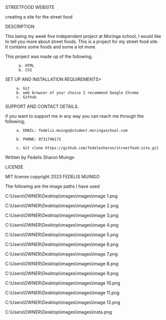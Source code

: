 STREETFOOD WEBSITE

creating a site for the street food

DESCRIPTION

This being my week five independent project at Moringa school, I would like to tell you more about street foods.
This is a project for my street food site. It contains some foods and some a lot more.
 
This project was made up of the following;

          a. HTML
          b. CSS

 SET UP AND INSTALLATION REQUIREMENTS>

         a. Git
         b. web browser of your choice I recommend Google Chrome
         c. Github

SUPPORT AND CONTACT DETAILS.

if you want to support me in any way you can reach me through the following;

         a. EMAIL: fedelis.muingo@student.moringaschool.com

         b. PHONE: 0731740173

         c. Git clone https://github.com/fedelesharon/streetfood-site.git

         

Written by Fedelis Sharon Muingo



LICENSE

MIT license copyright 2023 FEDELIS MUINGO


          
The following are the image paths I have used

C:\Users\OWNER\Desktop\images\images\image 1.png

C:\Users\OWNER\Desktop\images\images\image 2.png

C:\Users\OWNER\Desktop\images\images\image 3.png

C:\Users\OWNER\Desktop\images\images\image 4.png

C:\Users\OWNER\Desktop\images\images\image 5.png

C:\Users\OWNER\Desktop\images\images\image 6.png

C:\Users\OWNER\Desktop\images\images\image 7.png

C:\Users\OWNER\Desktop\images\images\image 8.png

C:\Users\OWNER\Desktop\images\images\image 9.png

C:\Users\OWNER\Desktop\images\images\image 10.png

C:\Users\OWNER\Desktop\images\images\image 11.png

C:\Users\OWNER\Desktop\images\images\image 12.png

C:\Users\OWNER\Desktop\images\images\insta.png

